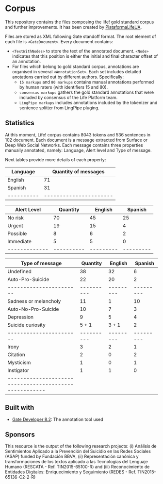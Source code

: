 # Corpus
This repository contains the files composing the life! gold standard corpus and further improvements. It has been created by [PlataformaLifeUA](https://gplsi.dlsi.ua.es/life/).

Files are stored as XML following Gate standoff format. The root element of each file is ```<GateDocument>```. Every document contains:
- ```<TextWithNodes>``` to store the text of the annotated document.  ```<Node>``` indicates that this position is either the initial and final character offset of an annotation. 
- For files which belong to gold standard corpus, annotations are organised in several ```<AnnotationSet>```. Each set includes detailed anotations carried out by different authors. Specifically:
	- ```15 markups``` and ```80 markups``` contains manual annotations performed by human raters (with identifiers 15 and 80).
	- ```consensus markups``` gathers the gold standard annotations that were included by consensus of the Life Platform team.
	- ```LingPipe markups``` includes annotations included by the tokenizer and sentence splitter from LingPipe pluging.

## Statistics
At this moment, Life! corpus contains 8043 tokens and 536 sentences in 102 document. Each document is a message extracted from Surface or Deep Web Social Networks. Each message contains three properties manually annotated, namely: Language, Alert level and Type of message. 

Next tables provide more details of each property:

| Language | Quantity of messages |
|----------|----------------------|
| English  | 71                   |
| Spanish  | 31                   |
|----------|----------------------|

| Alert Level | Quantity | English | Spanish |
|-------------|----------|---------|---------|
| No risk     | 70       |   45    | 25      |
| Urgent      | 19 		 |   15	   | 4 		 |
| Possible    | 8 		 |   6	   | 2		 |
| Immediate   | 5 		 |	 5 	   | 0		 |
|-------------|----------|---------|---------|

| Type of message 		| Quantity | English | Spanish |
|-----------------------|----------|---------|---------|
| Undefined        		| 38 	   | 32 	 | 6 	   |
| Auto-Pro-Suicide      | 22 	   | 20 	 | 2 	   |
|-----------------------|----------|---------|---------|
| Sadness or melancholy | 11 	   | 1 		 | 10 	   |
| Auto-No-Pro-Suicide   | 10 	   | 7 		 | 3	   |
| Depression   			| 9  	   | 5 		 | 4 	   |
| Suicide curiosity		| 5 + 1    | 3 + 1   | 2 	   |
|-----------------------|----------|---------|---------|
| Irony                 | 3  	   | 2       | 1       |
| Citation              | 2  	   | 0       | 2       |
| Mysticism             | 1  	   | 0       | 1       |
| Instigator            | 1  	   | 1       | 0       |
|------------------------------------------------------|

## Built with
- [Gate Developer 8.2](https://gate.ac.uk/): The annotation tool used

## Sponsors
This resource is the output of the following research projects: (i) Análisis de Sentimientos Aplicado a la Prevención del Suicidio en las Redes Sociales (ASAP) funded by Fundación BBVA, (ii) Representación canónica y transformaciones de los textos aplicado a las Tecnologías del Lenguaje Humano (RESCATA - Ref. TIN2015-65100-R) and (iii) Reconocimiento de Entidades Digitales: Enriquecimiento y Seguimiento (REDES - Ref. TIN2015-65136-C2-2-R)